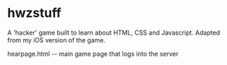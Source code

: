 # hwzstuff
A 'hacker' game built to learn about HTML, CSS and Javascript. 
Adapted from my iOS version of the game.

hearpage.html -- main game page that logs into the server


